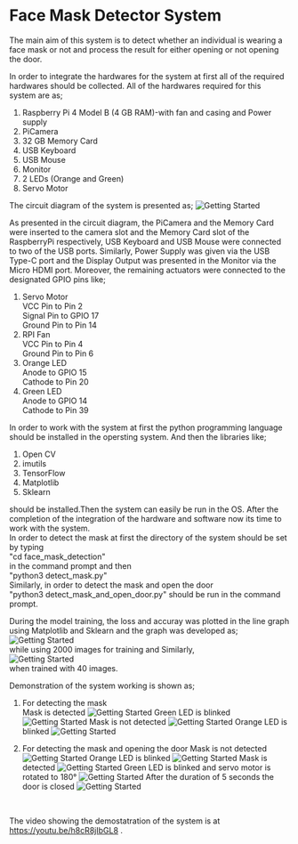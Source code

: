 # Face Mask Detector System
The main aim of this system is to detect whether an individual is wearing a face mask or not and process the result for either opening or not opening the door.

In order to integrate the hardwares for the system at first all of the required hardwares should be collected. All of the hardwares required for this system are as;
1.	Raspberry Pi 4 Model B (4 GB RAM)-with fan and casing and Power supply
2.	PiCamera
3.	32 GB Memory Card
4.	USB Keyboard
5.	USB Mouse
6.	Monitor
7.	2 LEDs (Orange and Green)
8.	Servo Motor 

The circuit diagram of the system is presented as;
![Getting Started](./CircuitDiagram.png)

As presented in the circuit diagram, the PiCamera and the Memory Card were inserted to the camera slot and the Memory Card slot of the RaspberryPi respectively, USB Keyboard and USB Mouse were connected to two of the USB ports. Similarly, Power Supply was given via the USB Type-C port and the Display Output was presented in the Monitor via the Micro HDMI port. Moreover, the remaining actuators were connected to the designated GPIO pins like;
1.	Servo Motor<br>
    VCC Pin to Pin 2 <br>
    Signal Pin to GPIO 17 <br>
    Ground Pin to Pin 14<br>
2.	RPI Fan<br>
    VCC Pin to Pin 4<br>
    Ground Pin to Pin 6<br>
3.	Orange LED<br>
    Anode to GPIO 15 <br>
    Cathode to Pin 20<br>
4.	Green LED<br>
    Anode to GPIO 14<br>
    Cathode to Pin 39<br>

In order to work with the system at first the python programming language should be installed in the opersting system. And then the libraries like;
1. Open CV
2. imutils
3. TensorFlow
4. Matplotlib
5. Sklearn <br>

should be installed.Then the system can easily be run in the OS. After the completion of the integration of the hardware and software now its time to work with the system. <br>
In order to detect the mask at first the directory of the system should be set by typing<br>
"cd face_mask_detection"<br>
in the command prompt and then <br>
"python3 detect_mask.py"<br>
Similarly, in order to detect the mask and open the door <br>
"python3 detect_mask_and_open_door.py" should be run in the command prompt.

During the model training, the loss and accuray was plotted in the line graph using Matplotlib and Sklearn and the graph was developed as;<br>
![Getting Started](./plot1K.png)<br>
while using 2000 images for training and 
Similarly, <br>
![Getting Started](./plot-20.png) <br>when trained with 40 images.

Demonstration of the system working is shown as;<br>
1. For detecting the mask<br>
Mask is detected
![Getting Started](./demoImages/A1M.png)
Green LED is blinked
![Getting Started](./demoImages/A1MR.jpg)
Mask is not detected
![Getting Started](./demoImages/A1NM.png)
Orange LED is blinked
![Getting Started](./demoImages/A1NMR.jpg) <br>

2. For detecting the mask and opening the door
Mask is not detected
![Getting Started](./demoImages/A2NM.png)
Orange LED is blinked
![Getting Started](./demoImages/A2NMR.jpg) 
Mask is detected
![Getting Started](./demoImages/A2M.png)
Green LED is blinked and servo motor is rotated to 180°
![Getting Started](./demoImages/A2MR.jpg)
After the duration of 5 seconds the door is closed
![Getting Started](./demoImages/A2MR2.jpg)

<br>

The video showing the demostatration of the system is at
https://youtu.be/h8cR8jIbGL8 .
